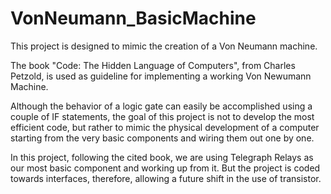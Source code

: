 # VonNeumann_BasicMachine
This project is designed to mimic the creation of a Von Neumann machine.

The book "Code: The Hidden Language of Computers", from Charles Petzold, is used as guideline for implementing a working Von Newumann Machine.

Although the behavior of a logic gate can easily be accomplished using a couple of IF statements, the goal of this project is not to develop the most efficient code, but rather to mimic the physical development of a computer starting from the very basic components and wiring them out one by one.

In this project, following the cited book, we are using Telegraph Relays as our most basic component and working up from it. But the project is coded towards interfaces, therefore, allowing a future shift in the use of transistor.
